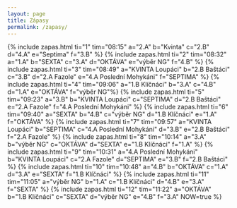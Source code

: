 ```yaml
---
layout: page
title: Zápasy
permalink: /zapasy/
---
```


{% include zapas.html ti="1" tim="08:15" a="2.A" b="Kvinta" c="2.B" d="4.A" e="Septima" f="3.B" %}
{% include zapas.html ti="2" tim="08:32" a="1.A" b="SEXTA" c="3.A" d="OKTÁVA" e="výběr NG" f="4.B" %}
{% include zapas.html ti="3" tim="08:49" a="KVINTA Loupáci" b="2.B Baštáci" c="3.B" d="2.A Fazole" e="4.A Poslední Mohykáni" f="SEPTIMA" %}
{% include zapas.html ti="4" tim="09:06" a="1.B Klíčnáci" b="3.A" c="4.B" d="1.A" e="OKTÁVA" f="výběr NG"%}
{% include zapas.html ti="5" tim="09:23" a="3.B" b="KVINTA Loupáci" c="SEPTIMA" d="2.B Baštáci" e="2.A Fazole" f="4.A Poslední Mohykáni" %}
{% include zapas.html ti="6" tim="09:40" a="SEXTA" b="4.B" c="výběr NG" d="1.B Klíčnáci" e="1.A" f="OKTÁVA" %}
{% include zapas.html ti="7" tim="09:57" a="KVINTA Loupáci" b="SEPTIMA" c="4.A Poslední Mohykáni" d="3.B" e="2.B Baštáci" f="2.A Fazole" %}
{% include zapas.html ti="8" tim="10:14" a="3.A" b="výběr NG" c="OKTÁVA" d="SEXTA" e="1.B Klíčnáci" f="1.A" %}
{% include zapas.html ti="9" tim="10:31" a="4.A Poslední Mohykáni" b="KVINTA Loupáci" c="2.A Fazole" d="SEPTIMA" e="3.B" f="2.B Baštáci" %}
{% include zapas.html ti="10" tim="10:48" a="4.B" b="OKTÁVA" c="1.A" d="3.A" e="SEXTA" f="1.B Klíčnáci" %}
{% include zapas.html ti="11" tim="11:05" a="výběr NG" b="1.A" c="1.B Klíčnáci" d="4.B" e="3.A" f="SEXTA" %}
{% include zapas.html ti="12" tim="11:22" a="OKTÁVA" b="1.B Klíčnáci" c="SEXTA" d="výběr NG" e="4.B" f="3.A" NOW=true %}